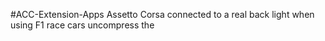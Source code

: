 #ACC-Extension-Apps
Assetto Corsa connected to a real back light when using F1 race cars
uncompress the
